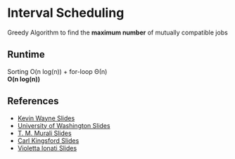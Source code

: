 # Interval Scheduling
Greedy Algorithm to find the **maximum number** of mutually compatible jobs

## Runtime
Sorting O(n log(n)) + for-loop Θ(n)  
**O(n log(n))**

## References
- [Kevin Wayne Slides](https://www.cs.princeton.edu/~wayne/kleinberg-tardos/pearson/04GreedyAlgorithms-2x2.pdf)
- [University of Washington Slides](https://courses.cs.washington.edu/courses/cse421/07su/slides/04greed-4up.pdf)
- [T. M. Murali Slides](http://courses.cs.vt.edu/cs5114/spring2009/lectures/lecture04-greedy-scheduling.pdf)
- [Carl Kingsford Slides](https://www.cs.umd.edu/class/fall2009/cmsc451/lectures/Lec04-interval.pdf)
- [Violetta lonati Slides](http://lonati.di.unimi.it/algo/0910/lab/kowalski6.pdf)
